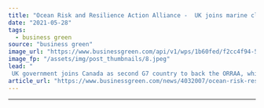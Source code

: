 ```yaml
---
title: "Ocean Risk and Resilience Action Alliance -  UK joins marine climate solutions drive"
date: "2021-05-28"
tags: 
  - business green
source: "business green"
image_url: "https://www.businessgreen.com/api/v1/wps/1b60fed/f2cc4f94-54b4-47ec-be07-3681bc16f11b/4/dominican-republic-los-haitises-mangroves-1-185x114.jpeg"
image_fp: "/assets/img/post_thumbnails/8.jpeg"
lead: "
 UK government joins Canada as second G7 country to back the ORRAA, which aims to funnel $500m into nature-based ocean climate solutions by 2030 ..."
article_url: "https://www.businessgreen.com/news/4032007/ocean-risk-resilience-action-alliance-uk-joins-marine-climate-solutions-drive"
---
```


---
